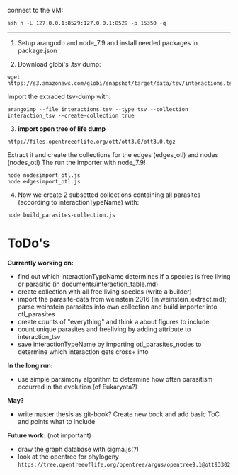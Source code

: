 connect to the VM:
```
ssh h -L 127.0.0.1:8529:127.0.0.1:8529 -p 15350 -q
```
---
1. Setup arangodb and node_7.9 and install needed packages in package.json

2. Download globi's .tsv dump:
```
wget https://s3.amazonaws.com/globi/snapshot/target/data/tsv/interactions.tsv.gz
```

Import the extraced tsv-dump with:
```
arangoimp --file interactions.tsv --type tsv --collection interaction_tsv --create-collection true
```

3. **import open tree of life dump**

```
http://files.opentreeoflife.org/ott/ott3.0/ott3.0.tgz
```
Extract it and create the collections for the edges (edges_otl) and nodes (nodes_otl)
The run the importer with node_7.9!
```
node nodesimport_otl.js
node edgesimport_otl.js
```

4. Now we create 2 subsetted collections containing all parasites (according to interactionTypeName) with:
```
node build_parasites-collection.js
```

# ToDo's

**Currently working on:**
- find out which interactionTypeName determines if a species is free living or parasitic (in documents/interaction_table.md)
- create collection with all free living species (write a builder)
- import the parasite-data from weinstein 2016 (in weinstein_extract.md); parse weinstein parasites into own collection and build importer into otl_parasites
- create counts of "everything" and think a about figures to include
- count unique parasites and freeliving by adding attribute to interaction_tsv
- save interactionTypeName by importing otl_parasites_nodes to determine which interaction gets cross+ into

**In the long run:**
- use simple parsimony algorithm to determine how often parasitism occurred in the evolution (of Eukaryota?)

**May?**
- write master thesis as git-book? Create new book and add basic ToC and points what to include

**Future work:** (not important)
- draw the graph database with sigma.js(?)
- look at the opentree for phylogeny `https://tree.opentreeoflife.org/opentree/argus/opentree9.1@ott93302`